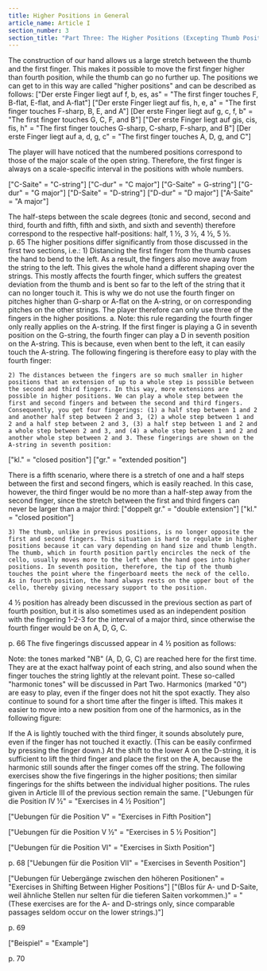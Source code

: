 ```yaml
---
title: Higher Positions in General
article_name: Article I
section_number: 3
section_title: "Part Three: The Higher Positions (Excepting Thumb Position)"
---
```


The construction of our hand allows us a large stretch between the thumb and the first finger. This makes it possible to move the first finger higher than fourth position, while the thumb can go no further up. The positions we can get to in this way are called "higher positions" and can be described as follows:
["Der erste Finger liegt auf f, b, es, as" = "The first finger touches F, B-flat, E-flat, and A-flat"]
["Der erste Finger liegt auf fis, h, e, a" = "The first finger touches F-sharp, B, E, and A"]
[Der erste Finger liegt auf g, c, f, b" = "The first finger touches G, C, F, and B"]
["Der erste Finger liegt auf gis, cis, fis, h" = "The first finger touches G-sharp, C-sharp, F-sharp, and B"]
[Der erste Finger liegt auf a, d, g, c" = "The first finger touches A, D, g, and C"]

The player will have noticed that the numbered positions correspond to those of the major scale of the open string. Therefore, the first finger is always on a scale-specific interval in the positions with whole numbers. 



["C-Saite" = "C-string"]
["C-dur" = "C major"]
["G-Saite" = G-string"]
["G-dur" = "G major"]
["D-Saite" = "D-string"]
["D-dur" = "D major"]
["A-Saite" = "A major"]

The half-steps between the scale degrees (tonic and second, second and third, fourth and fifth, fifth and sixth, and sixth and seventh) therefore correspond to the respective half-positions: half, 1 ½, 3 ½, 4 ½, 5 ½.  
p. 65
The higher positions differ significantly from those discussed in the first two sections, i.e.:
    1) Distancing the first finger from the thumb causes the hand to bend to the left. As a result, the fingers also move away from the string to the left. This gives the whole hand a different shaping over the strings. This mostly affects the fourth finger, which suffers the greatest deviation from the thumb and is bent so far to the left of the string that it can no longer touch it. This is why we do not use the fourth finger on pitches higher than G-sharp or A-flat on the A-string, or on corresponding pitches on the other strings. The player therefore can only use three of the fingers in the higher positions.
        a. Note: this rule regarding the fourth finger only really applies on the A-string. If the first finger is playing a G in seventh position on the G-string, the fourth finger can play a D in seventh position on the A-string. This is because, even when bent to the left, it can easily touch the A-string. The following fingering is therefore easy to play with the fourth finger:


    2) The distances between the fingers are so much smaller in higher positions that an extension of up to a whole step is possible between the second and third fingers. In this way, more extensions are possible in higher positions. We can play a whole step between the first and second fingers and between the second and third fingers. Consequently, you get four fingerings: (1) a half step between 1 and 2 and another half step between 2 and 3, (2) a whole step between 1 and 2 and a half step between 2 and 3, (3) a half step between 1 and 2 and a whole step between 2 and 3, and (4) a whole step between 1 and 2 and another whole step between 2 and 3. These fingerings are shown on the A-string in seventh position:
["kl." = "closed position"]
["gr." = "extended position"]

There is a fifth scenario, where there is a stretch of one and a half steps between the first and second fingers, which is easily reached. In this case, however, the third finger would be no more than a half-step away from the second finger, since the stretch between the first and third fingers can never be larger than a major third:
["doppelt gr." = "double extension"]
["kl." = "closed position"]

    3) The thumb, unlike in previous positions, is no longer opposite the first and second fingers. This situation is hard to regulate in higher positions because it can vary depending on hand size and thumb length. The thumb, which in fourth position partly encircles the neck of the cello, usually moves more to the left when the hand goes into higher positions. In seventh position, therefore, the tip of the thumb touches the point where the fingerboard meets the neck of the cello. As in fourth position, the hand always rests on the upper bout of the cello, thereby giving necessary support to the position.
4 ½ position has already been discussed in the previous section as part of fourth position, but it is also sometimes used as an independent position with the fingering 1-2-3 for the interval of a major third, since otherwise the fourth finger would be on A, D, G, C. 

p. 66
The five fingerings discussed appear in 4 ½ position as follows:

Note: the tones marked "NB" (A, D, G, C) are reached here for the first time. They are at the exact halfway point of each string, and also sound when the finger touches the string lightly at the relevant point. These so-called "harmonic tones" will be discussed in Part Two. Harmonics (marked "0") are easy to play, even if the finger does not hit the spot exactly. They also continue to sound for a short time after the finger is lifted. This makes it easier to move into a new position from one of the harmonics, as in the following figure:

If the A is lightly touched with the third finger, it sounds absolutely pure, even if the finger has not touched it exactly. (This can be easily confirmed by pressing the finger down.) At the shift to the lower A on the D-string, it is sufficient to lift the third finger and place the first on the A, because the harmonic still sounds after the finger comes off the string.
The following exercises show the five fingerings in the higher positions; then similar fingerings for the shifts between the individual higher positions. The rules given in Article III of the previous section remain the same.
["Uebungen für die Position IV ½" = "Exercises in 4 ½ Position"]

["Uebungen für die Position V" = "Exercises in Fifth Position"]

["Uebungen für die Position V ½" = "Exercises in 5 ½ Position"]


["Uebungen für die Position VI" = "Exercises in Sixth Position"]

p. 68
["Uebungen für die Position VII" = "Exercises in Seventh Position"]


["Uebungen für Uebergänge zwischen den höheren Positionen" = "Exercises in Shifting Between Higher Positions"]
["(Blos  für A- und D-Saite, weil ähnliche Stellen nur selten für die tieferen Saiten vorkommen.)" = "(These exercises are for the A- and D-strings only, since comparable passages seldom occur on the lower strings.)"]

p. 69


["Beispiel" = "Example"]

p. 70
